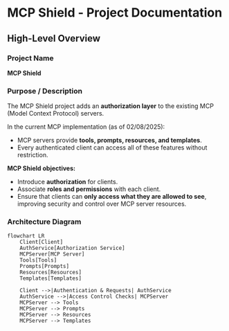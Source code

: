 # MCP Shield - Project Documentation

## High-Level Overview

### Project Name
**MCP Shield**

### Purpose / Description
The MCP Shield project adds an **authorization layer** to the existing MCP (Model Context Protocol) servers.  

In the current MCP implementation (as of 02/08/2025):  
- MCP servers provide **tools, prompts, resources, and templates**.  
- Every authenticated client can access all of these features without restriction.  

**MCP Shield objectives:**  
- Introduce **authorization** for clients.  
- Associate **roles and permissions** with each client.  
- Ensure that clients can **only access what they are allowed to see**, improving security and control over MCP server resources.

### Architecture Diagram

```mermaid
flowchart LR
    Client[Client]
    AuthService[Authorization Service]
    MCPServer[MCP Server]
    Tools[Tools]
    Prompts[Prompts]
    Resources[Resources]
    Templates[Templates]

    Client -->|Authentication & Requests| AuthService
    AuthService -->|Access Control Checks| MCPServer
    MCPServer --> Tools
    MCPServer --> Prompts
    MCPServer --> Resources
    MCPServer --> Templates
